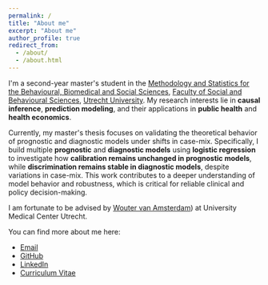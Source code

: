 ```yaml
---
permalink: /
title: "About me"
excerpt: "About me"
author_profile: true
redirect_from: 
  - /about/
  - /about.html
---
```


I'm a second-year master's student in the [Methodology and Statistics for the Behavioural, Biomedical and Social Sciences](https://www.uu.nl/en/masters/methodology-and-statistics-behavioural-biomedical-and-social-sciences), [Faculty of Social and Behavioural Sciences](https://www.uu.nl/en/organisation/faculty-of-social-and-behavioural-sciences), [Utrecht University](https://www.uu.nl/en). My research interests lie in **causal inference**, **prediction modeling**, and their applications in **public health** and **health economics**.

Currently, my master's thesis focuses on validating the theoretical behavior of prognostic and diagnostic models under shifts in case-mix. Specifically, I build multiple **prognostic** and **diagnostic models** using **logistic regression** to investigate how **calibration remains unchanged in prognostic models**, while **discrimination remains stable in diagnostic models**, despite variations in case-mix. This work contributes to a deeper understanding of model behavior and robustness, which is critical for reliable clinical and policy decision-making.


I am fortunate to be advised by [Wouter van Amsterdam](https://wvanamsterdam.com/)) at University Medical Center Utrecht. 

You can find more about me here:
- [Email](https://github.com/sli2000)
- [GitHub](https://github.com/sli2000)
- [LinkedIn](https://www.linkedin.com/in/su-li-6ab066287/)
- [Curriculum Vitae](../assets/Curriculum_Vitae.pdf)
